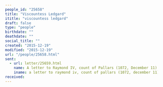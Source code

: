 ```yaml
---
people_id: "25658"
title: "Viscountess Ledgard"
ititle: "viscountess ledgard"
draft: false
type: "people"
birthdate: ""
deathdate: ""
social_title: ""
created: "2015-12-19"
modified: "2015-12-19"
url: "/people/25658.html"
sent:
  - url: letter/25659.html
    name: A letter to Raymond IV, count of Pallars (1072, December 11)
    iname: a letter to raymond iv, count of pallars (1072, december 11)
received:
---
```

